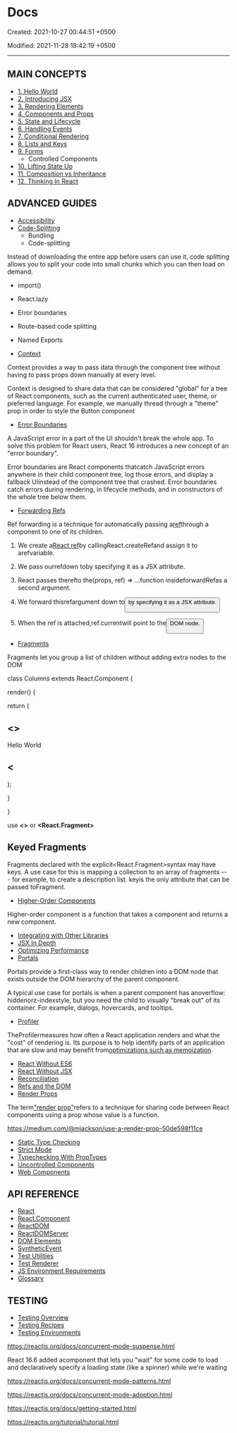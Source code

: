 # Docs

Created: 2021-10-27 00:44:51 +0500

Modified: 2021-11-28 18:42:19 +0500

---

## MAIN CONCEPTS
-   [1. Hello World](https://reactjs.org/docs/hello-world.html)
-   [2. Introducing JSX](https://reactjs.org/docs/introducing-jsx.html)
-   [3. Rendering Elements](https://reactjs.org/docs/rendering-elements.html)
-   [4. Components and Props](https://reactjs.org/docs/components-and-props.html)
-   [5. State and Lifecycle](https://reactjs.org/docs/state-and-lifecycle.html)
-   [6. Handling Events](https://reactjs.org/docs/handling-events.html)
-   [7. Conditional Rendering](https://reactjs.org/docs/conditional-rendering.html)
-   [8. Lists and Keys](https://reactjs.org/docs/lists-and-keys.html)
-   [9. Forms](https://reactjs.org/docs/forms.html)
    -   Controlled Components
-   [10. Lifting State Up](https://reactjs.org/docs/lifting-state-up.html)
-   [11. Composition vs Inheritance](https://reactjs.org/docs/composition-vs-inheritance.html)
-   [12. Thinking In React](https://reactjs.org/docs/thinking-in-react.html)

## ADVANCED GUIDES
-   [Accessibility](https://reactjs.org/docs/accessibility.html)
-   [Code-Splitting](https://reactjs.org/docs/code-splitting.html)
    -   Bundling
    -   Code-splitting

Instead of downloading the entire app before users can use it, code splitting allows you to split your code into small chunks which you can then load on demand.
-   import()
-   React.lazy
-   Error boundaries
-   Route-based code splitting
-   Named Exports

-   [Context](https://reactjs.org/docs/context.html)

Context provides a way to pass data through the component tree without having to pass props down manually at every level.

Context is designed to share data that can be considered "global" for a tree of React components, such as the current authenticated user, theme, or preferred language. For example, we manually thread through a "theme" prop in order to style the Button component


-   [Error Boundaries](https://reactjs.org/docs/error-boundaries.html)

A JavaScript error in a part of the UI shouldn't break the whole app. To solve this problem for React users, React 16 introduces a new concept of an "error boundary".

Error boundaries are React components thatcatch JavaScript errors anywhere in their child component tree, log those errors, and display a fallback UIinstead of the component tree that crashed. Error boundaries catch errors during rendering, in lifecycle methods, and in constructors of the whole tree below them.


-   [Forwarding Refs](https://reactjs.org/docs/forwarding-refs.html)

Ref forwarding is a technique for automatically passing a[ref](https://reactjs.org/docs/refs-and-the-dom.html)through a component to one of its children.

1.  We create a[React ref](https://reactjs.org/docs/refs-and-the-dom.html)by callingReact.createRefand assign it to arefvariable.

2.  We pass ourrefdown to<FancyButton ref={ref}>by specifying it as a JSX attribute.

3.  React passes therefto the(props, ref) => ...function insideforwardRefas a second argument.

4.  We forward thisrefargument down to<button ref={ref}>by specifying it as a JSX attribute.

5.  When the ref is attached,ref.currentwill point to the<button>DOM node.


-   [Fragments](https://reactjs.org/docs/fragments.html)

Fragments let you group a list of children without adding extra nodes to the DOM

class Columns extends React.Component {

render() {

return (

## <>

<td>Hello</td>

<td>World</td>

## <

);

}

}

use **<>** or **<React.Fragment>**

## Keyed Fragments

Fragments declared with the explicit<React.Fragment>syntax may have keys. A use case for this is mapping a collection to an array of fragments --- for example, to create a description list. keyis the only attribute that can be passed toFragment.


-   [Higher-Order Components](https://reactjs.org/docs/higher-order-components.html)

Higher-order component is a function that takes a component and returns a new component.


-   [Integrating with Other Libraries](https://reactjs.org/docs/integrating-with-other-libraries.html)
-   [JSX In Depth](https://reactjs.org/docs/jsx-in-depth.html)
-   [Optimizing Performance](https://reactjs.org/docs/optimizing-performance.html)
-   [Portals](https://reactjs.org/docs/portals.html)

Portals provide a first-class way to render children into a DOM node that exists outside the DOM hierarchy of the parent component.

A typical use case for portals is when a parent component has anoverflow: hiddenorz-indexstyle, but you need the child to visually "break out" of its container. For example, dialogs, hovercards, and tooltips.
-   [Profiler](https://reactjs.org/docs/profiler.html)

TheProfilermeasures how often a React application renders and what the "cost" of rendering is. Its purpose is to help identify parts of an application that are slow and may benefit from[optimizations such as memoization](https://reactjs.org/docs/hooks-faq.html#how-to-memoize-calculations).


-   [React Without ES6](https://reactjs.org/docs/react-without-es6.html)
-   [React Without JSX](https://reactjs.org/docs/react-without-jsx.html)
-   [Reconciliation](https://reactjs.org/docs/reconciliation.html)
-   [Refs and the DOM](https://reactjs.org/docs/refs-and-the-dom.html)
-   [Render Props](https://reactjs.org/docs/render-props.html)

The term["render prop"](https://cdb.reacttraining.com/use-a-render-prop-50de598f11ce)refers to a technique for sharing code between React components using a prop whose value is a function.

<https://medium.com/@mjackson/use-a-render-prop-50de598f11ce>

-   [Static Type Checking](https://reactjs.org/docs/static-type-checking.html)
-   [Strict Mode](https://reactjs.org/docs/strict-mode.html)
-   [Typechecking With PropTypes](https://reactjs.org/docs/typechecking-with-proptypes.html)
-   [Uncontrolled Components](https://reactjs.org/docs/uncontrolled-components.html)
-   [Web Components](https://reactjs.org/docs/web-components.html)

## API REFERENCE
-   [React](https://reactjs.org/docs/react-api.html)
-   [React.Component](https://reactjs.org/docs/react-component.html)
-   [ReactDOM](https://reactjs.org/docs/react-dom.html)
-   [ReactDOMServer](https://reactjs.org/docs/react-dom-server.html)
-   [DOM Elements](https://reactjs.org/docs/dom-elements.html)
-   [SyntheticEvent](https://reactjs.org/docs/events.html)
-   [Test Utilities](https://reactjs.org/docs/test-utils.html)
-   [Test Renderer](https://reactjs.org/docs/test-renderer.html)
-   [JS Environment Requirements](https://reactjs.org/docs/javascript-environment-requirements.html)
-   [Glossary](https://reactjs.org/docs/glossary.html)

## TESTING
-   [Testing Overview](https://reactjs.org/docs/testing.html)
-   [Testing Recipes](https://reactjs.org/docs/testing-recipes.html)
-   [Testing Environments](https://reactjs.org/docs/testing-environments.html)

<https://reactjs.org/docs/concurrent-mode-suspense.html>

React 16.6 added a<Suspense>component that lets you "wait" for some code to load and declaratively specify a loading state (like a spinner) while we're waiting

<https://reactjs.org/docs/concurrent-mode-patterns.html>

<https://reactjs.org/docs/concurrent-mode-adoption.html>

<https://reactjs.org/docs/getting-started.html>

<https://reactjs.org/tutorial/tutorial.html>
